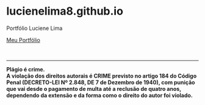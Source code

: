 # lucienelima8.github.io
Portfólio Luciene Lima

<a href="lucienelima8.github.io/" target="_blank">Meu Portfólio</a> 


<br>
<hr>
<b>Plágio é crime.<br>
A violação dos direitos autorais é CRIME previsto no <b>artigo 184 do Código Penal (DECRETO-LEI Nº 2.848, DE 7 de Dezembro de 1940)<b>, com punição que vai desde o pagamento de multa até a reclusão de quatro anos, dependendo da extensão e da forma como o direito do autor foi violado.

